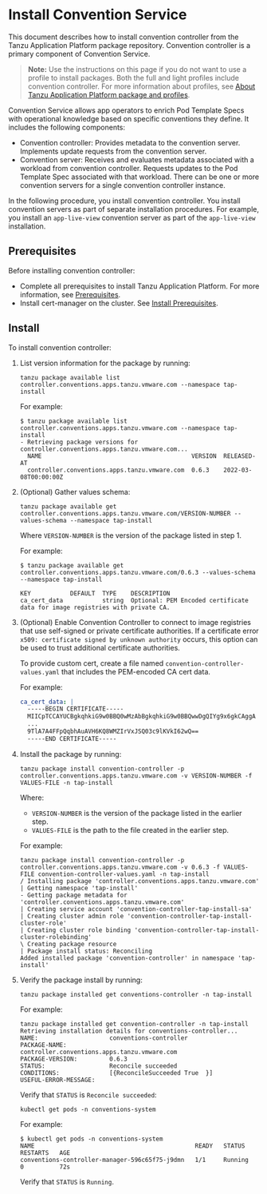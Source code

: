 # Install Convention Service

This document describes how to install convention controller
from the Tanzu Application Platform package repository.
Convention controller is a primary component of Convention Service.

>**Note:** Use the instructions on this page if you do not want to use a profile to install packages.
Both the full and light profiles include convention controller.
For more information about profiles, see [About Tanzu Application Platform package and profiles](../about-package-profiles.md).

Convention Service allows app operators to enrich Pod Template Specs with operational knowledge
based on specific conventions they define. It includes the following components:

- Convention controller: Provides metadata to the convention server.
Implements update requests from the convention server.
- Convention server: Receives and evaluates metadata associated with a workload from convention
controller. Requests updates to the Pod Template Spec associated with that workload.
There can be one or more convention servers for a single convention controller instance.

In the following procedure, you install convention controller.
You install convention servers as part of separate installation procedures.
For example, you install an `app-live-view` convention server as part of the `app-live-view`
installation.

## <a id='prereqs'></a> Prerequisites

Before installing convention controller:

- Complete all prerequisites to install Tanzu Application Platform. For more information, see [Prerequisites](../prerequisites.md).
- Install cert-manager on the cluster. See [Install Prerequisites](../install-components.md#install-prereqs).

## <a id='install'></a> Install

To install convention controller:

1. List version information for the package by running:

    ```console
    tanzu package available list controller.conventions.apps.tanzu.vmware.com --namespace tap-install
    ```

    For example:

    ```console
    $ tanzu package available list controller.conventions.apps.tanzu.vmware.com --namespace tap-install
    - Retrieving package versions for controller.conventions.apps.tanzu.vmware.com...
      NAME                                          VERSION  RELEASED-AT
      controller.conventions.apps.tanzu.vmware.com  0.6.3    2022-03-08T00:00:00Z
    ```

1. (Optional) Gather values schema:

    ```console
    tanzu package available get controller.conventions.apps.tanzu.vmware.com/VERSION-NUMBER --values-schema --namespace tap-install
    ```

    Where `VERSION-NUMBER` is the version of the package listed in step 1.

    For example:

    ```console
    $ tanzu package available get controller.conventions.apps.tanzu.vmware.com/0.6.3 --values-schema --namespace tap-install

    KEY           DEFAULT  TYPE    DESCRIPTION                                                                   
    ca_cert_data           string  Optional: PEM Encoded certificate data for image registries with private CA.  
    ```

1. (Optional) Enable Convention Controller to connect to image registries that use self-signed or private certificate authorities.
If a certificate error `x509: certificate signed by unknown authority` occurs, this option can be used to trust additional certificate authorities.

    To provide custom cert, create a file named `convention-controller-values.yaml` that includes the PEM-encoded CA cert data.

    For example:

    ```yaml
    ca_cert_data: |
      -----BEGIN CERTIFICATE-----
      MIICpTCCAYUCBgkqhkiG9w0BBQ0wMzAbBgkqhkiG9w0BBQwwDgQIYg9x6gkCAggA
      ...
      9TlA7A4FFpQqbhAuAVH6KQ8WMZIrVxJSQ03c9lKVkI62wQ==
      -----END CERTIFICATE-----
    ```

1. Install the package by running:

    ```console
    tanzu package install convention-controller -p controller.conventions.apps.tanzu.vmware.com -v VERSION-NUMBER -f VALUES-FILE -n tap-install
    ```
    Where:

      - `VERSION-NUMBER` is the version of the package listed in the earlier step.
      - `VALUES-FILE` is the path to the file created in the earlier step.

    For example:

    ```console
    tanzu package install convention-controller -p controller.conventions.apps.tanzu.vmware.com -v 0.6.3 -f VALUES-FILE convention-controller-values.yaml -n tap-install
    / Installing package 'controller.conventions.apps.tanzu.vmware.com'
    | Getting namespace 'tap-install'
    - Getting package metadata for 'controller.conventions.apps.tanzu.vmware.com'
    | Creating service account 'convention-controller-tap-install-sa'
    | Creating cluster admin role 'convention-controller-tap-install-cluster-role'
    | Creating cluster role binding 'convention-controller-tap-install-cluster-rolebinding'
    \ Creating package resource
    | Package install status: Reconciling
    Added installed package 'convention-controller' in namespace 'tap-install'
    ```

1. Verify the package install by running:

    ```console
    tanzu package installed get conventions-controller -n tap-install
    ```

    For example:

    ```console
    tanzu package installed get convention-controller -n tap-install
    Retrieving installation details for conventions-controller...
    NAME:                    conventions-controller
    PACKAGE-NAME:            controller.conventions.apps.tanzu.vmware.com
    PACKAGE-VERSION:         0.6.3
    STATUS:                  Reconcile succeeded
    CONDITIONS:              [{ReconcileSucceeded True  }]
    USEFUL-ERROR-MESSAGE:
    ```

    Verify that `STATUS` is `Reconcile succeeded`:

    ```console
    kubectl get pods -n conventions-system
    ```

    For example:

    ```console
    $ kubectl get pods -n conventions-system
    NAME                                             READY   STATUS    RESTARTS   AGE
    conventions-controller-manager-596c65f75-j9dmn   1/1     Running   0          72s
    ```

    Verify that `STATUS` is `Running`.
